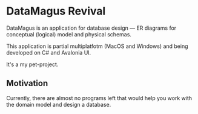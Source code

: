 DataMagus Revival
=================

DataMagus is an application for database design — 
ER diagrams for conceptual (logical) model and physical schemas.

This application is partial multiplatfotm (MacOS and Windows) and 
being developed on C# and Avalonia UI.

It's a my pet-project.


Motivation
----------

Currently, there are almost no programs left that would help you 
work with the domain model and design a database.
                                                    


